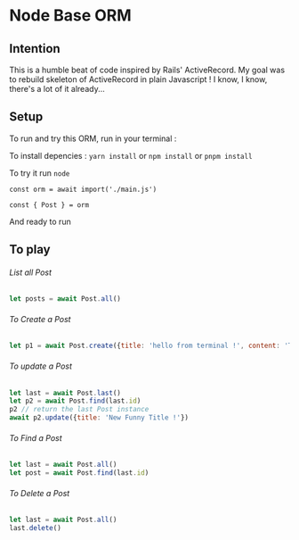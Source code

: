 # Node Base ORM

## Intention

This is a humble beat of code inspired by Rails' ActiveRecord. My goal was to rebuild skeleton of ActiveRecord in plain Javascript ! I know, I know, there's a lot of it already...

## Setup

To run and try this ORM, run in your terminal :

To install depencies : `yarn install` or `npm install` or `pnpm install`

To try it run `node`

`const orm = await import('./main.js')`

`const { Post } = orm`

And ready to run

## To play

###### List all Post

```javascript
let posts = await Post.all()
```

###### To Create a Post

```javascript
let p1 = await Post.create({title: 'hello from terminal !', content: 'This is very fun !'})
```

###### To update a Post

```javascript
let last = await Post.last()
let p2 = await Post.find(last.id)
p2 // return the last Post instance
await p2.update({title: 'New Funny Title !'})
```

###### To Find a Post

```javascript
let last = await Post.all()
let post = await Post.find(last.id)
```

###### To Delete a Post

```javascript
let last = await Post.all()
last.delete()
```
